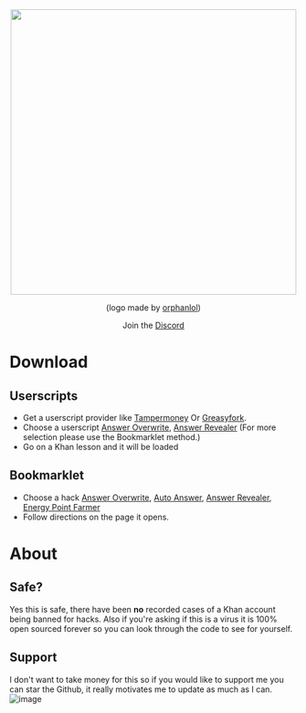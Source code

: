 <div align="center">
  <img src="https://github.com/ilytobias/Khan-Destroyer/assets/165577429/fcd7fa24-a62c-46c8-bc02-78463bd4c64a" width="500" height="500"></img>

  (logo made by [orphanlol](https://github.com/orphanlol))

  Join the [Discord](https://discord.gg/pujbPqMyPF)
</div>

# Download

## Userscripts

* Get a userscript provider like [Tampermoney](https://chromewebstore.google.com/detail/tampermonkey/dhdgffkkebhmkfjojejmpbldmpobfkfo) Or [Greasyfork](https://addons.mozilla.org/en-US/firefox/addon/greasemonkey/).
* Choose a userscript [Answer Overwrite](https://github.com/ilytobias/Khan-Destroyer/raw/main/cheats/overwrite.user.js), [Answer Revealer](https://github.com/ilytobias/Khan-Destroyer/raw/main/cheats/revealer.user.js) (For more selection please use the Bookmarklet method.)
* Go on a Khan lesson and it will be loaded
  
## Bookmarklet

* Choose a hack [Answer Overwrite](https://github.com/ilytobias/Khan-Destroyer/blob/main/cheats/answer_overwrite.md), [Auto Answer](https://github.com/ilytobias/Khan-Destroyer/blob/main/cheats/auto_answer.md), [Answer Revealer](https://github.com/ilytobias/Khan-Destroyer/blob/main/cheats/show_answers.md), [Energy Point Farmer](https://github.com/ilytobias/Khan-Destroyer/blob/main/cheats/farmer.md)
* Follow directions on the page it opens. 

# About

## Safe?
Yes this is safe, there have been **no** recorded cases of a Khan account being banned for hacks. Also if you're asking if this is a virus it is 100% open sourced forever so you can look through the code to see for yourself.

## Support
I don't want to take money for this so if you would like to support me you can star the Github, it really motivates me to update as much as I can.
<br>
![image](https://github.com/ilytobias/Khan-Destroyer/assets/165577429/673061fc-c131-423b-a81b-daf862b96493)


